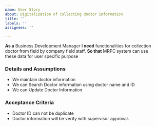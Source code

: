 ```yaml
---
name: User Story
about: Digitalization of collecting doctor information
title: ''
labels: ''
assignees: ''

---
```


**As a**  Business Development Manager
 **I need**  functionalities  for collection doctor from field by company field staff.
 **So that**  MRPC system can use these data  for user specific purpose
   
 ### Details and Assumptions
* We maintain doctor information 
* We can Search Doctor information using  doctor name and ID
* We can Update Doctor Information

   
 ### Acceptance Criteria  
   
 * Doctor ID can not be duplicate
* Doctor information will be verify  with supervisor approval.
